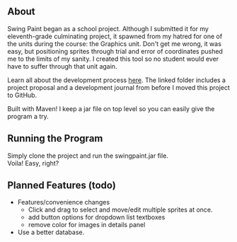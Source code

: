 
## About

Swing Paint began as a school project. Although I submitted it for my eleventh-grade culminating project, it spawned from my hatred for one of the units during the course: the Graphics unit. Don't get me wrong, it was easy, but positioning sprites through trial and error of coordinates pushed me to the limits of my sanity. I created this tool so no student would ever have to suffer through that unit again.

Learn all about the development process [here](https://drive.google.com/drive/folders/1pDX1jO8diyv3K6tVwmyDM7JcqeXboh26?usp=sharing). The linked folder includes a project proposal and a development journal from before I moved this project to GitHub.  

Built with Maven! I keep a jar file on top level so you can easily give the program a try.  

## Running the Program

Simply clone the project and run the swingpaint.jar file.  
Voila! Easy, right?  

## Planned Features (todo)

* Features/convenience changes
    * Click and drag to select and move/edit multiple sprites at once.
    * add button options for dropdown list textboxes
    * remove color for images in details panel
* Use a better database.